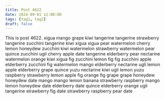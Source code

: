 ```yaml
---
title: Post 4622
date: 2024-09-01 12:00:00
tags: [tag1, tag2]
draft: false
---
```

This is post 4622.
xigua
mango
grape
kiwi
tangerine
tangerine
strawberry
tangerine
zucchini
tangerine
kiwi
xigua
xigua
pear
watermelon
cherry
lemon
honeydew
zucchini
kiwi
watermelon
strawberry
watermelon
pear
quince
zucchini
ugli
cherry
apple
date
tangerine
elderberry
pear
nectarine
watermelon
orange
kiwi
xigua
fig
zucchini
lemon
fig
fig
zucchini
apple
elderberry
zucchini
fig
watermelon
mango
elderberry
nectarine
ugli
lemon
apple
elderberry
grape
quince
yuzu
nectarine
kiwi
ugli
lemon
yuzu
raspberry
strawberry
lemon
apple
fig
orange
fig
grape
grape
honeydew
honeydew
date
mango
mango
lemon
banana
strawberry
raspberry
mango
lemon
honeydew
date
elderberry
date
quince
elderberry
orange
ugli
tangerine
strawberry
fig
date
strawberry
raspberry
pear
date
